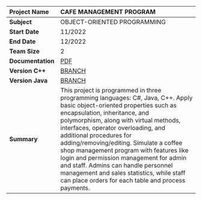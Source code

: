﻿|Project Name|CAFE MANAGEMENT PROGRAM|
| :---------------- | :--------|
| **Subject**       |OBJECT-ORIENTED PROGRAMMING|
| **Start Date**    |11/2022|
| **End Date**      |12/2022|
| **Team Size**     |2|
| **Documentation**|[PDF](https://drive.google.com/file/d/1-MTIeETXcTGapRwgs1kJHxr2TicF5j9b/view?usp=sharing)|
| **Version C++**    |[BRANCH](https://github.com/kaytervn/Cafe-Management-Program/tree/QuanLyQuanCaPhe_Cpp)|
| **Version Java**   |[BRANCH](https://github.com/kaytervn/Cafe-Management-Program/tree/QuanLyQuanCaPhe_Java)|
| **Summary**       |This project is programmed in three programming languages: C#, Java, C++. Apply basic object-oriented properties such as encapsulation, inheritance, and polymorphism, along with virtual methods, interfaces, operator overloading, and additional procedures for adding/removing/editing. Simulate a coffee shop management program with features like login and permission management for admin and staff. Admins can handle personnel management and sales statistics, while staff can place orders for each table and process payments.|